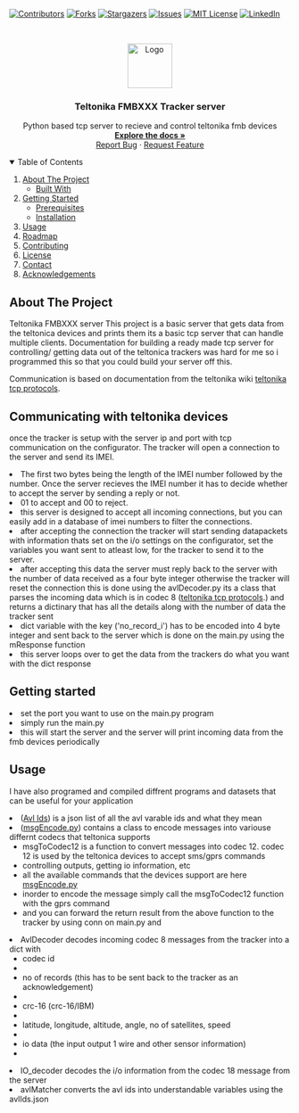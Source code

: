 <!-- PROJECT SHIELDS -->
<!--
*** I'm using markdown "reference style" links for readability.
*** Reference links are enclosed in brackets [ ] instead of parentheses ( ).
*** See the bottom of this document for the declaration of the reference variables
*** for contributors-url, forks-url, etc. This is an optional, concise syntax you may use.
*** https://www.markdownguide.org/basic-syntax/#reference-style-links
-->
[![Contributors][contributors-shield]][contributors-url]
[![Forks][forks-shield]][forks-url]
[![Stargazers][stars-shield]][stars-url]
[![Issues][issues-shield]][issues-url]
[![MIT License][license-shield]][license-url]
[![LinkedIn][linkedin-shield]][linkedin-url]
<!-- PROJECT LOGO -->
<br />
<p align="center">
  <a href="https://github.com/othneildrew/Best-README-Template">
    <img src="images/logo.png" alt="Logo" width="80" height="80">
  </a>

  <h3 align="center">Teltonika FMBXXX Tracker server</h3>

  <p align="center">
    Python based tcp server to recieve and control teltonika fmb devices
    <br />
    <a href="https://github.com/othneildrew/Best-README-Template"><strong>Explore the docs »</strong></a>
    <br />
    <a href="https://github.com/karticr/Teltonika_FMBXXX_TCP_Server/issues">Report Bug</a>
    ·
    <a href="https://github.com/karticr/Teltonika_FMBXXX_TCP_Server/issues">Request Feature</a>
  </p>
</p>


<!-- TABLE OF CONTENTS -->
<details open="open">
  <summary>Table of Contents</summary>
  <ol>
    <li>
      <a href="#about-the-project">About The Project</a>
      <ul>
        <li><a href="#built-with">Built With</a></li>
      </ul>
    </li>
    <li>
      <a href="#getting-started">Getting Started</a>
      <ul>
        <li><a href="#prerequisites">Prerequisites</a></li>
        <li><a href="#installation">Installation</a></li>
      </ul>
    </li>
    <li><a href="#usage">Usage</a></li>
    <li><a href="#roadmap">Roadmap</a></li>
    <li><a href="#contributing">Contributing</a></li>
    <li><a href="#license">License</a></li>
    <li><a href="#contact">Contact</a></li>
    <li><a href="#acknowledgements">Acknowledgements</a></li>
  </ol>
</details>


<!-- ABOUT THE PROJECT -->
## About The Project

Teltonika FMBXXX server
This project is a basic server that gets data from the teltonica devices and prints them its a basic tcp server that can handle multiple clients. Documentation for building a ready made tcp server for controlling/ getting data out of the teltonica trackers was hard for me so i programmed this so that you could build your server off this.

Communication is based on documentation from the teltonika wiki <a href="https://wiki.teltonika-sas.com/wikibase/index.php?title=Teltonika_data_sending/receiving_protocols&mobileaction=toggle_view_mobile">teltonika tcp protocols</a>.


## Communicating with teltonika devices

once the tracker is setup with the server ip and port with tcp communication on the configurator. The tracker will open a connection to the server and send its IMEI.

<li>The first two bytes being the length of the IMEI number followed by the number. Once the server recieves the IMEI number it has to decide whether to accept the server by sending a reply or not.</li>

<li>01 to accept and 00 to reject.</li>

<li>this server is designed to accept all  incoming connections, but you can easily add in a  database of imei numbers to filter the connections.</li>

<li>after accepting the connection the tracker will start sending datapackets with information thats set on the i/o settings on the configurator, set the variables you want sent to atleast low, for the tracker to send it to the server.</li>
<li>after accepting this data the server must reply back to the server with the number of data received as a four byte integer otherwise the tracker will reset the connection this is done using the avlDecoder.py   its a class that parses the incoming data which is in codec 8 (<a href="https://wiki.teltonika-sas.com/wikibase/index.php?title=Teltonika_data_sending/receiving_protocols&mobileaction=toggle_view_mobile">teltonika tcp protocols</a>.) and returns a dictinary that has all the details along with the number of data the tracker sent</li>
<li>dict variable with the key ('no_record_i') has to be encoded into 4 byte integer and sent back to the server which is done on the main.py using the mResponse function</li>
<li>this server loops over to get the data from the trackers do what you want with the dict response</li>

## Getting started

<li>set the port you want to use on the main.py program</li>
<li>simply run the main.py </li>
<li>this will start the server and the server will print incoming data from the fmb devices periodically </li>

## Usage
I have also programed and compiled diffrent programs and datasets that can be useful for your application
<li>(<a href="https://github.com/karticr/Teltonika_FMBXXX_TCP_Server/blob/main/avlIds.json">Avl Ids</a>) is a json list of all the avl varable ids and what they mean</li>
<li>(<a href="https://github.com/karticr/Teltonika_FMBXXX_TCP_Server/blob/main/msgEncoder.py">msgEncode.py</a>) contains a class to encode messages into variouse differnt codecs that teltonica supports
    <ul>
        <li>msgToCodec12 is a function to convert messages into codec 12. codec 12 is used by the teltonica devices to accept sms/gprs commands</li>
        <li>controlling outputs, getting io information, etc</li>
        <li>all the available commands that the devices support are here <a href="https://wiki.teltonika-gps.com/view/Template:FMB_SMS/GPRS_Commands">msgEncode.py</a>
        </li>
        <li>inorder to encode the message simply call the  msgToCodec12 function with the gprs command </li>
        <li>and you can forward the return result from the above function to the tracker by using conn on main.py and  </li>
    </ul>
</li>
<li>AvlDecoder decodes incoming codec 8 messages from the tracker into a dict with 
    <ul>
        <li>codec id<li>
        <li>no of records (this has to be sent back to the tracker as an acknowledgement)<li>
        <li>crc-16 (crc-16/IBM)<li>
        <li>latitude, longitude, altitude, angle, no of satellites, speed<li>
        <li>io data (the input output 1 wire and other sensor information)<li>
    </ul>
</li>
<li>IO_decoder decodes the i/o information from the codec 18 message from the server</li>
<li>avlMatcher converts the avl ids into understandable variables using the avlIds.json</li>


<!-- MARKDOWN LINKS & IMAGES -->
<!-- https://www.markdownguide.org/basic-syntax/#reference-style-links -->
[contributors-shield]: https://img.shields.io/github/contributors/karticr/Teltonika_FMBXXX_TCP_Server?style=for-the-badge
[contributors-url]: https://github.com/karticr/Teltonika_FMBXXX_TCP_Server/graphs/contributors

[forks-shield]: https://img.shields.io/github/forks/karticr/Teltonika_FMBXXX_TCP_Server?style=for-the-badge
[forks-url]: https://github.com/karticr/Teltonika_FMBXXX_TCP_Server/network/members

[stars-shield]: https://img.shields.io/github/stars/karticr/Teltonika_FMBXXX_TCP_Server?style=for-the-badge
[stars-url]: https://github.com/karticr/Teltonika_FMBXXX_TCP_Server/stargazers
[issues-shield]: https://img.shields.io/github/issues/karticr/Teltonika_FMBXXX_TCP_Server?style=for-the-badge
[issues-url]: https://github.com/karticr/Teltonika_FMBXXX_TCP_Server/issues
[license-shield]: https://img.shields.io/github/license/karticr/Teltonika_FMBXXX_TCP_Server?style=for-the-badge
[license-url]: https://github.com/karticr/Teltonika_FMBXXX_TCP_Server/blob/main/LICENSE
[linkedin-shield]: https://img.shields.io/badge/-upwork-black.svg?style=for-the-badge&logo=upwork&colorB=555
[linkedin-url]: https://www.upwork.com/freelancers/~01d20139671a0c34bb
[product-screenshot]: images/screenshot.png